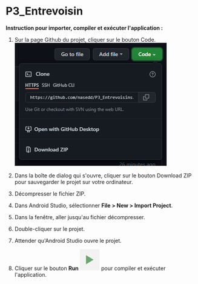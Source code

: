 # P3_Entrevoisin


**Instruction pour importer, compiler et exécuter l'application :**  

1. Sur la page Github du projet, cliquer sur le bouton Code.  
   ![Alt text](screnshot1.png?raw=true)
   
2. Dans la boîte de dialog qui s'ouvre, cliquer sur le bouton Download ZIP pour sauvegarder le projet sur votre ordinateur.
3. Décompresser le fichier ZIP.
4. Dans Android Studio, sélectionner  **File > New > Import Project**.
5. Dans la fenêtre, aller jusqu'au fichier décompresser.
6. Double-cliquer sur le projet.
7. Attender qu'Android Studio ouvre le projet.
8. Cliquer sur le bouton **Run** ![Alt text](run.png?raw=true) pour compiler et exécuter l'application.